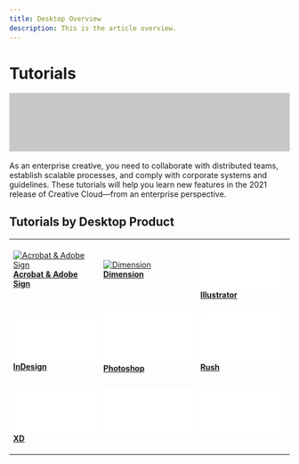 ```yaml
---
title: Desktop Overview
description: This is the article overview.
---
```


# Tutorials

![Tutorial Hero Image](assets/hero_placeholder.png)

As an enterprise creative, you need to collaborate with distributed teams, establish scalable processes, and comply with corporate systems and guidelines. These tutorials will help you learn new features in the 2021 release of Creative Cloud—from an enterprise perspective. 

## Tutorials by Desktop Product

<table>
<tr>
 <td>
    <a href="acrobat-sign.md">
      <img alt="Acrobat & Adobe Sign" src="assets/Quick-Tour.png" />
    </a>
    <div>
    <a href="acrobat-sign.md"><strong>Acrobat & Adobe Sign</strong></a>
    </div>
    <br>
  </td>
  <td>
    <a href="dimension.md">
      <img alt="Dimension" src="assets/Send-to-single-recipient.png" />
    </a>
    <div>
    <a href="dimension.md"><strong>Dimension</strong></a>
    </div>
    <br>
  </td>
  <td>
    <a href="illustrator.md">
      <img alt="Illustrator" src="assets/Whitespacer.png" />
    </a>
    <div>
    <a href="illustrator.md"><strong>Illustrator</strong></a>
    </div>
    <br>
  </td>
</tr>
<tr>
 <td>
    <a href="indesign.md">
      <img alt="InDesign" src="assets/Whitespacer.png" />
    </a>
    <div>
    <a href="indesign.md"><strong>InDesign</strong></a>
    </div>
    <br>
  </td>
  <td>
    <a href="photoshop.md">
      <img alt="Photoshop" src="assets/Whitespacer.png" />
    </a>
    <div>
    <a href="photoshop.md"><strong>Photoshop</strong></a>
    </div>
    <br>
  </td>
  <td>
    <a href="rush.md">
      <img alt="Rush" src="assets/Whitespacer.png" />
    </a>
    <div>
    <a href="rush.md"><strong>Rush</strong></a>
    </div>
    <br>
  </td>
</tr>
<tr>
 <td>
    <a href="xd.md">
      <img alt="XD" src="assets/Whitespacer.png" />
    </a>
    <div>
    <a href="xd.md"><strong>XD</strong></a>
    </div>
    <br>
  </td>
  <td>
    <img alt="Spacer" src="assets/Whitespacer.png" />
    <div>
    <br>
  </td>
  <td>
    <img alt="Spacer" src="assets/Whitespacer.png" />
    <div>
    <br>
  </td>
</tr>
</table>